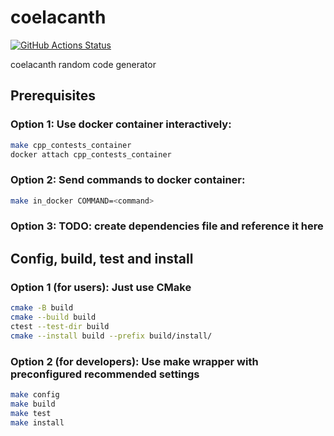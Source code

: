 # coelacanth
[![GitHub Actions Status](https://github.com/Latimeriidae/coelacanth/actions/workflows/workflow.yml/badge.svg)](https://github.com/Latimeriidae/coelacanth/actions)

coelacanth random code generator

## Prerequisites
### Option 1: Use docker container interactively:
```bash
make cpp_contests_container
docker attach cpp_contests_container
```
### Option 2: Send commands to docker container:
```bash
make in_docker COMMAND=<command>
```

### Option 3: TODO: create dependencies file and reference it here

## Config, build, test and install
### Option 1 (for users): Just use CMake
```bash
cmake -B build
cmake --build build
ctest --test-dir build
cmake --install build --prefix build/install/
```

### Option 2 (for developers): Use make wrapper with preconfigured recommended settings
```bash
make config
make build
make test
make install
```
